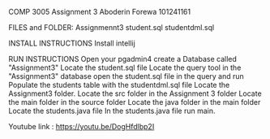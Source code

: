 COMP 3005 Assignment 3
Aboderin Forewa 101241161

FILES and FOLDER:
Assignmennt3
student.sql
studentdml.sql

INSTALL INSTRUCTIONS
Install intellij 
 
RUN INSTRUCTIONS 
Open your pgadmin4
create a Database called "Assignment3"
Locate the student.sql file
Locate the query tool in the "Assignment3" database
open the student.sql file in the query and run
Populate the students table with the studentdml.sql file
Locate the Assignment3 folder.
Locate the src folder in the Assignment 3 folder
Locate the main folder in the source folder
Locate the java folder in the main folder
Locate the students.java file
In the students.java file run main.

Youtube link : https://youtu.be/DogHfdlbp2I

